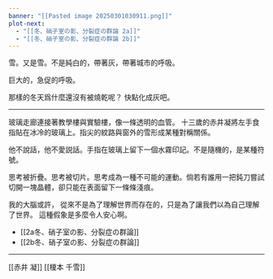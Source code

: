 ```yaml
---
banner: "[[Pasted image 20250301030911.png]]"
plot-next:
  - "[[冬、硝子室の影、分裂症の群論 2a]]"
  - "[[冬、硝子室の影、分裂症の群論 2b]]"
---
```


雪。又是雪。不是純白的，帶著灰，帶著城市的呼吸。

巨大的，急促的呼吸。

那樣的冬天爲什麼還沒有被燒乾呢？
快點化成灰吧。

---

玻璃走廊連接著教學樓與實驗樓，像一條透明的血管。
十三歲的赤井凝將左手食指貼在冰冷的玻璃上。指尖的紋路與窗外的雪形成某種對稱關係。

他不說話，他不愛説話。手指在玻璃上留下一個水霧印記。不是隨機的，是某種符號。

思考被折疊。思考被切片。思考成為一種不可能的運動。倘若有誰用一把鈍刀嘗試切開一塊晶體，卻只能在表面留下一條條淺痕。

我的大腦或許， 從來不是為了理解世界而存在的，只是為了讓我們以為自己理解了世界。
這種假象是多麼令人安心啊。



  - [[2a冬、硝子室の影、分裂症の群論]]
  - [[2b冬、硝子室の影、分裂症の群論]]

---

  [[赤井 凝]] [[榎本 千雪]]
